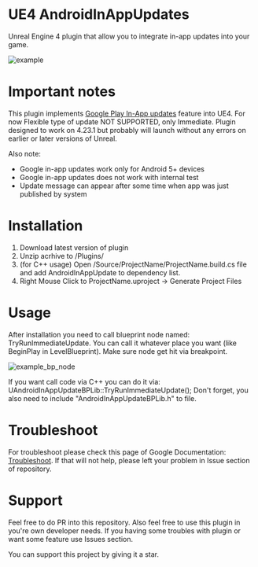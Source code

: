 # UE4 AndroidInAppUpdates
Unreal Engine 4 plugin that allow you to integrate in-app updates into your game.

![example](https://sun9-10.userapi.com/c858428/v858428440/10718d/nq8erL2a5Ng.jpg)

# Important notes
This plugin implements [Google Play In-App updates](https://developer.android.com/guide/app-bundle/in-app-updates) feature into UE4. For now Flexible type of update NOT SUPPORTED, only Immediate.
Plugin designed to work on 4.23.1 but probably will launch without any errors on earlier or later versions of Unreal.

Also note:
- Google in-app updates work only for Android 5+ devices 
- Google in-app updates does not work with internal test
- Update message can appear after some time when app was just published by system

# Installation
1. Download latest version of plugin
2. Unzip acrhive to /Plugins/
3. (for C++ usage) Open /Source/ProjectName/ProjectName.build.cs file and add AndroidInAppUpdate to dependency list.
4. Right Mouse Click to ProjectName.uproject -> Generate Project Files 

# Usage
After installation you need to call blueprint node named: TryRunImmediateUpdate. You can call it whatever place you want (like BeginPlay in LevelBlueprint). Make sure node get hit via breakpoint.

![example_bp_node](https://sun9-65.userapi.com/c857616/v857616643/107772/ogADTMDQk-8.jpg)

If you want call code via C++ you can do it via: UAndroidInAppUpdateBPLib::TryRunImmediateUpdate();
Don't forget, you also need to include "AndroidInAppUpdateBPLib.h" to file. 

# Troubleshoot
For troubleshoot please check this page of Google Documentation: [Troubleshoot](https://developer.android.com/guide/app-bundle/in-app-updates#troubleshoot).
If that will not help, please left your problem in Issue section of repository.

# Support
Feel free to do PR into this repository. Also feel free to use this plugin in you're own developer needs. If you having some troubles with plugin or want some feature use Issues section.

You can support this project by giving it a star.

